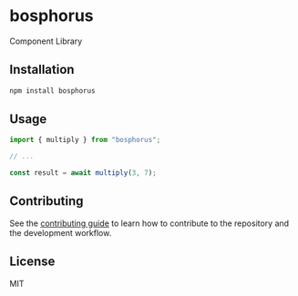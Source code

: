 # bosphorus

Component Library

## Installation

```sh
npm install bosphorus
```

## Usage

```js
import { multiply } from "bosphorus";

// ...

const result = await multiply(3, 7);
```

## Contributing

See the [contributing guide](CONTRIBUTING.md) to learn how to contribute to the repository and the development workflow.

## License

MIT

